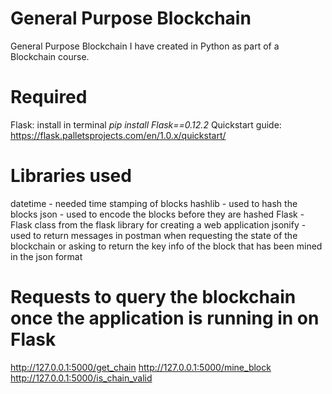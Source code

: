 # General Purpose Blockchain
General Purpose Blockchain I have created in Python as part of a Blockchain course. 

# Required
Flask: install in terminal 
*pip install Flask==0.12.2*
Quickstart guide: https://flask.palletsprojects.com/en/1.0.x/quickstart/

# Libraries used
datetime - needed time stamping of blocks
hashlib - used to hash the blocks
json - used to encode the blocks before they are hashed
Flask - Flask class from the flask library for creating a web application 
jsonify - used to return messages in postman when requesting the state of the blockchain or asking to return the key info of the block that has been mined in the json format

# Requests to query the blockchain once the application is running in on Flask
http://127.0.0.1:5000/get_chain
http://127.0.0.1:5000/mine_block
http://127.0.0.1:5000/is_chain_valid 
